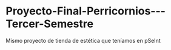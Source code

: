 # Proyecto-Final-Perricornios---Tercer-Semestre
Mismo proyecto de tienda de estética que teníamos en pSeInt
